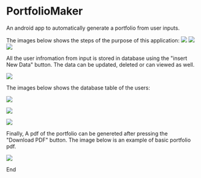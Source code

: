 # PortfolioMaker
An android app to automatically generate a portfolio from user inputs.

The images below shows the steps of the purpose of this application:
![](img/InputField.PNG)   ![](img/InputField1.PNG)    ![](img/InputField2.PNG)

All the user infromation from input is stored in database using the "insert New Data" button. The data can be updated, deleted or can viewed as well.

![](img/DataInserted.PNG)

The images below shows the database table of the users:

![](img/SavingData.PNG)

![](img/DBbrowser.PNG)

![](img/DBUserTable.PNG)

Finally, A pdf of the portfolio can be genereted after pressing the "Download PDF" button.
The image below is an example of basic portfolio pdf.

![](img/Portfoliopdf.PNG)

End
